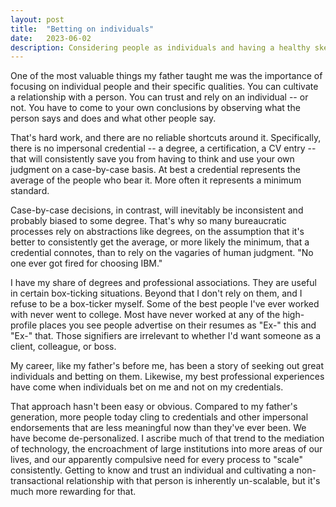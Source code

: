 ```yaml
---
layout: post
title:  "Betting on individuals"
date:   2023-06-02
description: Considering people as individuals and having a healthy skepticism of credentials
---
```


One of the most valuable things my father taught me was the importance of focusing on individual people and their specific qualities.  You can cultivate a relationship with a person. You can trust and rely on an individual -- or not. You have to come to your own conclusions by observing what the person says and does and what other people say.

That's hard work, and there are no reliable shortcuts around it. Specifically, there is no impersonal credential -- a degree, a certification, a CV entry  -- that will consistently save you from having to think and use your own judgment on a case-by-case basis. At best a credential represents the average of the people who bear it. More often it represents a minimum standard.

Case-by-case decisions, in contrast, will inevitably be inconsistent and probably biased to some degree. That's why so many bureaucratic processes rely on abstractions like degrees, on the assumption that it's better to consistently get the average, or more likely the minimum, that a credential connotes, than to rely on the vagaries of human judgment. "No one ever got fired for choosing IBM."

I have my share of degrees and professional associations. They are useful in certain box-ticking situations. Beyond that I don't rely on them, and I refuse to be a box-ticker myself. Some of the best people I've ever worked with never went to college. Most have never worked at any of the high-profile places you see people advertise on their resumes as "Ex-" this and "Ex-" that. Those signifiers are irrelevant to whether I'd want someone as a client, colleague, or boss.

My career, like my father's before me, has been a story of seeking out great individuals and betting on them. Likewise, my best professional experiences have come when individuals bet on me and not on my credentials.

That approach hasn't been easy or obvious. Compared to my father's generation, more people today cling to credentials and other impersonal endorsements that are less meaningful now than they've ever been. We have become de-personalized. I ascribe much of that trend to the mediation of technology, the encroachment of large institutions into more areas of our lives, and our apparently compulsive need for every process to "scale" consistently. Getting to know and trust an individual and cultivating a non-transactional relationship with that person is inherently un-scalable, but it's much more rewarding for that.
